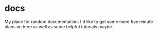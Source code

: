 # docs
My place for random documentation.
I'd like to get some more five minute plans on here as well as some helpful tutorials maybe.
